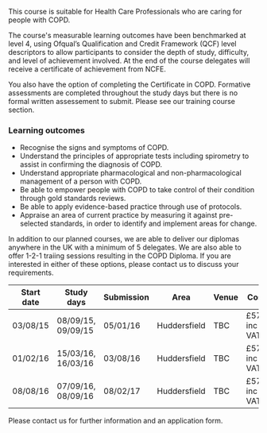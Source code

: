 This course is suitable for Health Care Professionals who are caring for people with COPD.

The course's measurable learning outcomes have been benchmarked at level 4, using Ofqual’s Qualification and Credit Framework (QCF) level descriptors to allow participants to consider the depth of study, difficulty, and level of achievement involved. At the end of the course delegates will receive a certificate of achievement from NCFE.

You also have the option of completing the Certificate in COPD. Formative assessments are completed throughout the study days but there is no formal written assessement to submit. Please see our training course section.

### Learning outcomes

* Recognise the signs and symptoms of COPD.
* Understand the principles of appropriate tests including spirometry to assist in confirming the diagnosis of COPD.
* Understand appropriate pharmacological and non-pharmacological management of a person with COPD.
* Be able to empower people with COPD to take control of their condition through gold standards reviews.
* Be able to apply evidence-based practice through use of protocols.
* Appraise an area of current practice by measuring it against pre-selected standards, in order to identify and implement   areas for change.


In addition to our planned courses, we are able to deliver our diplomas anywhere in the UK with a minimum of 5 delegates. We are also able to offer 1-2-1 traiing sessions resulting in the COPD Diploma. If you are interested in either of these options, please contact us to discuss your requirements.

| Start date| Study days        | Submission| Area           | Venue| Cost         |
|-----------|-------------------|-----------|--------------- |------|--------------| 
| 03/08/15  | 08/09/15, 09/09/15| 05/01/16  | Huddersfield   | TBC  | £570 inc VAT |
| 01/02/16  | 15/03/16, 16/03/16| 03/08/16  | Huddersfield   | TBC  | £570 inc VAT |
| 08/08/16  | 07/09/16, 08/09/16| 08/02/17  | Huddersfield   | TBC  | £570 inc VAT |

Please contact us for further information and an application form.
